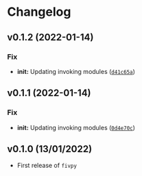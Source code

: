 # Changelog

<!--next-version-placeholder-->

## v0.1.2 (2022-01-14)
### Fix
* **__init__:** Updating invoking modules ([`d41c65a`](https://github.com/TheilonMacedo/fivpy/commit/d41c65a35ae822b1c23a5097783e89e1d06eebb5))

## v0.1.1 (2022-01-14)
### Fix
* **__init__:** Updating invoking modules ([`0d4e70c`](https://github.com/TheilonMacedo/fivpy/commit/0d4e70c4f4b6f6022d9dfa4074b71ed0c3a3ad8f))

## v0.1.0 (13/01/2022)

- First release of `fivpy`